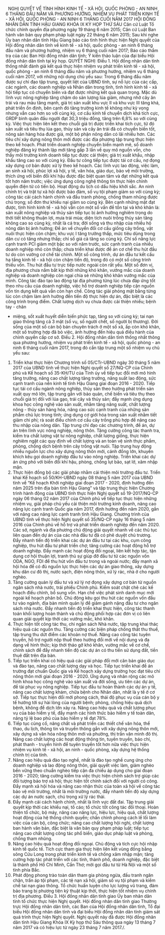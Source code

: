 <jsontable name="bang_0"> </jsontable>
 
NGHỊ QUYẾT
VỀ
TÌNH HÌNH KINH TẾ - XÃ HỘI, QUỐC PHÒNG - AN NINH 6 THÁNG ĐẦU NĂM VÀ PHƯƠNG
HƯỚNG, NHIỆM VỤ PHÁT TRIỂN KINH TẾ - XÃ HỘI, QUỐC PHÒNG - AN NINH 6 THÁNG CUỐI
NĂM 2017
HỘI ĐỒNG NHÂN DÂN TỈNH HẬU GIANG
KHÓA IX KỲ HỌP THỨ SÁU
Căn cứ Luật Tổ chức chính
quyền địa phương ngày 19 tháng 6 năm 2015;
Căn cứ Luật Ban hành văn
bản quy phạm pháp luật ngày 22 tháng 6 năm 2015;
Sau khi nghe Ủy ban nhân dân
tỉnh Hậu Giang báo cáo tình hình thực hiện Nghị quyết của Hội đồng nhân dân
tỉnh về kinh tế - xã hội, quốc phòng - an ninh 6 tháng đầu năm và phương
hướng, nhiệm vụ 6 tháng cuối năm 2017; Báo cáo thẩm tra của các Ban Hội đồng nhân
dân tỉnh; Ý kiến thảo luận của đại biểu Hội đồng nhân dân tỉnh tại kỳ họp.
QUYẾT NGHỊ:
Điều 1. Hội đồng nhân dân tỉnh thống nhất
đánh giá kết quả thực hiện nhiệm vụ phát triển kinh tế - xã hội, quốc
phòng - an ninh 6 tháng đầu năm và phương hướng, nhiệm vụ 6 tháng cuối năm
2017, với những nội dung chủ yếu sau:
Trong 6 tháng đầu năm được sự chỉ
đạo tập trung, quyết liệt của UBND tỉnh, sự nỗ lực của các cấp, các ngành, các
doanh nghiệp và Nhân dân trong tỉnh, tình hình kinh tế - xã hội tiếp tục có
chuyển biến và đạt được những kết quả quan trọng. Mặc dù lĩnh vực nông nghiệp
tăng chậm do sản lượng lúa giảm, nhưng nhờ cây ăn trái và rau màu tăng
mạnh, giá trị sản xuất khu vực II và khu vực III tăng khá, phát triển ổn
định, bên cạnh đó tăng trưởng kinh tế không như kỳ vọng
nhưng vẫn cao hơn so với cùng kỳ, cơ cấu kinh tế chuyển dịch khá tích cực,
GRDP bình quân đầu người đạt 30,3 triệu đồng, tăng trên 6,8% so với
cùng kỳ.
Việc thực hiện liên kết theo
chuỗi giá trị được triển khai tích cực, từ đó sản xuất và tiêu thụ lúa gạo,
thủy sản và cây ăn trái đã có chuyển biến tốt, nông sản hàng hóa được giá,
một bộ phận nông dân có lãi nhiều hơn. Các tiêu chí xây dựng nông thôn
mới được các địa phương tập trung thực hiện theo kế hoạch. Phát triển doanh
nghiệp chuyển biến mạnh mẽ, số doanh nghiệp đăng ký thành lập mới tăng
gấp 3 lần về quy mô nguồn vốn, cho thấy môi trường kinh doanh tiếp tục
được cải thiện; giá trị xuất khẩu, nhập khẩu tăng cao so với cùng kỳ. Đầu
tư công tiếp tục được tái cơ cấu, nợ đọng xây dựng cơ bản được xử lý theo kế
hoạch. Các lĩnh vực lao động, việc làm, an sinh xã hội, phúc lợi xã hội, y tế,
văn hóa, giáo dục, bảo vệ môi trường, thích ứng với biến đổi khí
hậu được đặc biệt quan tâm và đạt những kết quả tốt hơn năm trước; việc
ứng dụng công nghệ thông tin thực hiện chính quyền điện tử có tiến
bộ. Hoạt động du lịch có dấu hiệu khởi sắc. An ninh chính trị và trật
tự xã hội được bảo đảm, số vụ tội phạm giảm so với cùng kỳ; công tác cải cách
hành chính và đấu tranh phòng, chống tham nhũng được chú trọng; số đơn thư
khiếu nại giảm so cùng kỳ.
Bên cạnh những
mặt đạt được, tình hình kinh tế - xã hội vẫn còn một số vấn đề tồn tại và khó
khăn là: sản xuất nông nghiệp và thủy sản tiếp tục bị ảnh hưởng nghiêm trọng
do thời tiết không thuận lợi, mưa trái mùa; diện tích nuôi trồng thủy
sản tăng không cao so cùng kỳ, nhất là cá tra; đời sống và thu nhập của
nhiều hộ nông dân bị ảnh hưởng; Đề án về chuyển đổi cơ cấu giống cây
trồng, vật nuôi thực hiện còn chậm; khu vực I tăng
trưởng thấp, mức tiêu dùng trong dân cư có tăng nhưng
thấp; chỉ số giá cả tăng so cùng kỳ. Chỉ số năng lực cạnh tranh PCI giảm một
bậc so với năm trước, sức cạnh tranh của nhiều doanh nghiệp nhỏ còn thấp;
chưa triển khai được đề án cơ chế thu hút đầu tư do còn vướng cơ chế tài chính.
Một số công
trình, dự án đầu tư kết cấu hạ tầng kinh tế - xã hội còn chậm tiến độ, trong đó
có một số công trình thiếu vốn. Thu hút đầu tư trực tiếp nước ngoài còn rất
yếu. Một số đơn vị, địa phương chưa nắm bắt kịp thời những khó khăn,
vướng mắc của doanh nghiệp và doanh nghiệp còn ngại chia sẻ những khó khăn
vướng mắc của mình. Công tác đào tạo lao động tại địa phương từng lúc chưa đáp
ứng tốt theo nhu cầu của doanh nghiệp, việc hỗ trợ doanh nghiệp tiếp cận nguồn
vốn tín dụng kết quả vẫn còn hạn chế.
Công tác giải phóng mặt bằng từng
lúc còn chậm làm ảnh hưởng đến tiến độ thực hiện dự án, đặc biệt là các công
trình trọng điểm. Chất lượng dịch vụ chưa được cải thiện nhiều; bệnh tay - chân
- miệng, sốt xuất huyết diễn biến phức tạp, tăng so với cùng kỳ; tai nạn giao
thông tăng cả 3 mặt (số vụ, số người chết, số người bị
thương). Đời sống của một số cán bộ bán chuyên trách ở một số xã, ấp
còn khó khăn, một số trường hợp đã bỏ việc, ảnh hưởng đến hiệu quả điều
hành của chính quyền cấp cơ sở.
Điều 2. Hội đồng nhân dân tỉnh thống nhất thông qua
phương hướng, nhiệm vụ phát triển kinh tế - xã hội, quốc phòng - an ninh 6
tháng cuối năm 2017, trong đó cần tập trung một số nhiệm
vụ chủ yếu sau:
1. Triển khai thực hiện
Chương trình số 05/CTr-UBND ngày 30 tháng 5 năm 2017 của UBND tỉnh về
thực hiện Nghị quyết số 27/NQ-CP của Chính phủ và Kế hoạch số 35-KH/TU
của Tỉnh ủy về tiếp tục đổi mới mô hình tăng trưởng, nâng cao chất lượng
tăng trưởng, năng suất lao động, sức cạnh tranh của nền kinh tế tỉnh
Hậu Giang giai đoạn 2016 - 2020. Tiếp tục tái cơ cấu ngành nông nghiệp, thủy sản theo hướng
phát triển sản xuất quy mô lớn, tập trung gắn với bảo quản, chế biến và tiêu
thụ theo chuỗi giá trị đối với lúa gạo, trái cây và
thủy sản; đẩy mạnh ứng dụng khoa học công
nghệ vào sản xuất, nhằm tăng năng suất, chất lượng nông - thủy sản hàng hóa, nâng
cao sức cạnh tranh của những sản phẩm chủ lực trong tỉnh; ứng dụng cơ giới hóa trong sản xuất nhằm tiết giảm chi phí; rà soát
điều chỉnh cơ cấu cây trồng phù hợp để nâng cao thu nhập của nông dân. Tập trung chỉ đạo các chương trình, đề án, dự án trên lĩnh vực nông
nghiệp, nông thôn. Tăng cường công tác thanh tra, kiểm tra chất lượng vật tư nông nghiệp, chất lượng
giống, thực hiện nghiêm ngặt các
quy định về chất lượng và an toàn vệ sinh thực phẩm, phòng, chống dịch bệnh
trên cây trồng vật nuôi. Tập trung huy động nhiều nguồn lực cho xây dựng
nông thôn mới, cánh đồng lớn, khuyến khích kêu gọi doanh nghiệp đầu tư
vào nông nghiệp. Triển khai các dự án ứng phó với biến đổi khí hậu, phòng,
chống lụt bão, sạt lở, xâm nhập mặn.
2. Thực hiện đồng bộ các giải
pháp nhằm cải thiện môi trường đầu tư. Triển khai Kế hoạch số
50/KH-UBND ngày 08 tháng 5 năm 2017 của UBND tỉnh về “Kế hoạch Khởi nghiệp
giai đoạn 2017 - 2020, định hướng đến năm 2025 trên địa bàn tỉnh Hậu Giang” và
tập trung thực hiện Chương trình hành động của UBND tỉnh thực hiện Nghị quyết
số 19-2017/NQ-CP ngày 06 tháng 02 năm 2017 của Chính phủ về tiếp tục thực hiện
những nhiệm vụ, giải pháp chủ yếu cải thiện môi trường kinh doanh, nâng cao
năng lực cạnh tranh Quốc gia năm 2017, định hướng đến năm 2020, gắn với nâng
cao năng lực cạnh tranh tỉnh Hậu Giang. Chương trình của UBND tỉnh về thực hiện
Nghị quyết số 35/NQ-CP ngày 16 tháng 5 năm 2016 của Chính phủ
về hỗ trợ và phát triển doanh nghiệp đến năm 2020. Các sở, ngành và địa
phương chủ động giải quyết nhanh về các thủ tục liên quan đến dự án của các
nhà đầu tư đã có phê duyệt chủ trương. Đẩy nhanh tiến độ triển
khai các dự án đầu tư tại các khu, cụm công nghiệp, thu hút đầu tư phát triển chợ;
tăng cường các hoạt động hỗ trợ doanh nghiệp. Đẩy mạnh các hoạt động đối ngoại, liên kết hợp tác, tận dụng cơ hội
thuận lợi, tranh thủ sự giúp đỡ đầu tư từ các nguồn vốn ODA, NGO, FDI để thu
hút vốn đầu tư trong và ngoài nước; đẩy mạnh xã hội hóa để có đủ nguồn lực
thực hiện các dự án giao thông, xây dựng khu dân cư đô thị, nước sạch, điện
nông thôn, xử lý rác, nhà ở cho người nghèo.
3. Tăng cường quản lý đầu
tư và xử lý nợ đọng xây dựng cơ bản từ nguồn ngân sách nhà nước, trái phiếu
Chính phủ. Kiểm soát chặt chẽ các kế hoạch điều chỉnh, bổ sung vốn. Hạn chế
việc phát sinh danh mục mới ngoài kế hoạch phân bổ. Chủ động kêu gọi
thu hút các nguồn vốn đầu tư vào ngành, địa bàn mình quản
lý để giảm gánh nặng đầu tư cho ngân sách nhà nước. Đẩy nhanh
tiến độ triển khai thực hiện, công tác thanh toán khối lượng hoàn thành và chủ
động phối hợp các đơn vị có liên quan giải quyết kịp thời các vướng mắc, khó
khăn.
4. Thực hiện tốt
công tác thu, chi ngân sách Nhà nước, tập trung khai thác hiệu quả các nguồn
thu. Tăng cường các biện pháp chống thất thu thuế, tập trung thu dứt điểm các
khoản nợ thuế. Nâng cao công tác tuyên truyền, hỗ trợ người nộp thuế theo hướng
đổi mới về nội dung và đa dạng về hình thức; kịp thời tháo gỡ khó khăn,
vướng mắc về cơ chế, chính sách để đẩy nhanh tiến độ các dự án có thu tiền sử
dụng đất, tiền thuê đất trên địa bàn.
5. Tiếp tục
triển khai có hiệu quả các giải pháp đổi mới căn bản giáo dục và đào
tạo, nâng cao chất lượng dạy và học. Tiếp tục triển khai đề
án trường đạt chuẩn Quốc gia và Kế hoạch xây dựng trường học đạt
tiêu chí nông thôn mới giai đoạn 2016 - 2020. Ứng
dụng và nhân rộng các mô hình khoa học công nghệ vào sản xuất và
đời sống, ưu tiên các dự án, đề tài phục vụ nông nghiệp. Tiếp tục
đầu tư hoàn thành các dự án y tế, nâng cao chất lượng khám, chữa bệnh cho
Nhân dân, nhất là y tế ở cơ sở. Tiếp tục thực hiện đổi mới phong
cách, thái độ phục vụ của cán bộ y tế hướng tới sự hài lòng của người bệnh; phòng, chống hiệu quả dịch bệnh, không để dịch lớn xảy ra. Nâng
cao hiệu quả và chất lượng phục vụ của bảo hiểm y tế, đẩy mạnh các hình
thức bảo hiểm y tế toàn dân, nâng tỷ lệ bao phủ của bảo hiểm y tế đạt 78%.
6. Tiếp
tục củng cố, nâng chất và phát triển các thiết chế văn hóa, thể thao, du lịch,
thông tin và truyền thông gắn với xây dựng nông thôn mới, xây dựng xã văn hóa
nông thôn mới và phường, thị trấn văn minh đô thị. Nâng cao chất lượng các hoạt động thông tin, tuyên truyền, báo chí,
phát thanh - truyền hình để tuyên truyền tốt hơn nữa việc thực hiện nhiệm vụ
kinh tế - xã hội, an ninh - quốc phòng, xây dựng hệ thống chính trị của tỉnh.
7. Nâng cao hiệu quả đào tạo
nghề, nhất là đào tạo nghề cung ứng cho doanh nghiệp và lao động nông thôn,
giải quyết việc làm, giảm nghèo bền vững theo chuẩn nghèo
tiếp cận đa chiều áp dụng cho giai đoạn 2016 - 2020;
tăng cường kiểm tra việc thực hiện chính sách trợ giúp các đối tượng bảo trợ xã
hội; thực hiện tốt chính sách đối với người có công. Đẩy mạnh xã hội hóa và
nâng cao nhận thức của toàn xã hội về công tác bảo vệ môi trường, nhất là môi
trường nước, đẩy nhanh tiến độ xây dựng các dự án nước sạch, chú trọng xử
lý rác thải.
8. Đẩy mạnh cải cách hành
chính, nhất là lĩnh vực đất đai. Tập trung giải quyết kịp thời các khiếu nại,
tố cáo; tổ chức tốt công tác đối thoại. Hoàn thiện tổ chức, bộ máy, nâng cao
năng lực, hiệu lực, hiệu quả, chất lượng hoạt động của hệ thống chính quyền;
chấn chỉnh phong cách lề lối làm việc của cán bộ, công chức; nâng cao chất
lượng hội nghị, chất lượng ban hành văn bản, đặc biệt là văn bản quy phạm pháp
luật; tiếp tục nâng cao chất lượng công tác phổ biến, giáo dục pháp luật và
phòng, chống tham nhũng.
9. Nâng cao hiệu quả hoạt động
đối ngoại. Chủ động và tích cực hội nhập kinh tế quốc tế. Tích cực tham gia
thực hiện liên kết vùng đồng bằng sông Cửu Long trong phát triển kinh tế và
chống xâm nhập mặn; tăng cường hợp tác phát triển với các tỉnh, thành phố,
doanh nghiệp, đặc biệt là thành phố Hồ Chí Minh, Cần Thơ; mời gọi đầu tư từ Hà
Nội và một số tỉnh phía Bắc.
10. Phát động phong trào toàn
dân tham gia phòng ngừa, đấu tranh ngăn chặn, trấn áp tội phạm, các tệ nạn xã
hội, giảm số vụ tội phạm và kiềm chế tai nạn giao thông. Tổ chức huấn luyện
cho lực lượng vũ trang, đảm bảo trang bị phương tiện kỹ thuật kịp thời, thực
hiện tốt nhiệm vụ chính trị địa phương.
Điều 3. Hội đồng nhân dân tỉnh giao Ủy ban nhân dân tỉnh tổ chức thực hiện
Nghị quyết.
Hội đồng nhân dân tỉnh giao
Thường trực Hội đồng nhân dân tỉnh, các Ban của Hội đồng nhân dân tỉnh, Tổ đại
biểu Hội đồng nhân dân tỉnh và đại biểu Hội đồng nhân dân tỉnh giám sát quá
trình thực hiện Nghị quyết.
Nghị quyết này đã được Hội đồng
nhân dân tỉnh Hậu Giang Khóa IX Kỳ họp thứ Sáu thông qua ngày 13 tháng 7 năm
2017 và có hiệu lực từ ngày 23 tháng 7 năm 2017./.
 
<jsontable name="bang_1"> </jsontable>